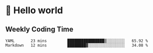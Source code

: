 # 🍻 Hello world

## Weekly Coding Time
<!--START_SECTION:waka-->

```text
YAML       23 mins         ████████████████▒░░░░░░░░   65.92 %
Markdown   12 mins         ████████▓░░░░░░░░░░░░░░░░   34.08 %
```

<!--END_SECTION:waka-->
